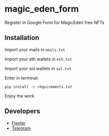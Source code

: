 # magic_eden_form


Register in Google Form for MagicEden free NFTs


## Installation
Import your mails in `mails.txt`

Import your eth wallets in `eth.txt`

Import your sol wallets in `sol.txt`


Enter in terminal:

```
pip install -r requirements.txt
```

Enjoy the work


## Developers

- [Flexter](https://github.com/flexter1)
- 
  [Telegram](https://t.me/flexterwork)

